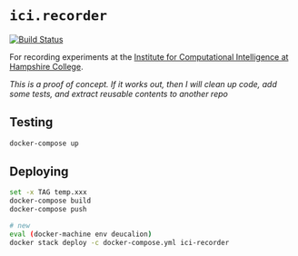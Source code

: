 # `ici.recorder`

[![Build Status](https://travis-ci.org/saulshanabrook/ici.recorder.svg?branch=master)](https://travis-ci.org/saulshanabrook/ici.recorder)


For recording experiments at the [Institute for Computational Intelligence
at Hampshire College](http://faculty.hampshire.edu/lspector/ici.html).

*This is a proof of concept. If it works out, then I will clean up code, add some tests, and extract reusable contents to another repo*


## Testing
```bash
docker-compose up
```


## Deploying

```bash
set -x TAG temp.xxx
docker-compose build
docker-compose push

# new 
eval (docker-machine env deucalion)
docker stack deploy -c docker-compose.yml ici-recorder

```